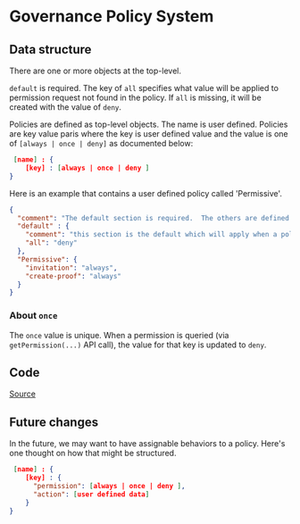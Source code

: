 # Governance Policy System

## Data structure
There are one or more objects at the top-level.  

`default` is required.  The key of `all` specifies what value will be applied to permission request not found in the policy.  If `all`
is missing, it will be created with the value of `deny`.

Policies are defined as top-level objects. The name is user defined.  Policies are key value paris where the key is user defined value and
the value is one of `[always | once | deny]` as documented below: 

```json
 [name] : {
    [key] : [always | once | deny ] 
}
```

Here is an example that contains a user defined policy called 'Permissive'.  

```json
{
  "comment": "The default section is required.  The others are defined as needed. So in this example, Permissive and SierraLeone as user defined sections. The valid values for keys in a section are always, once, deny",
  "default" : {
    "comment": "this section is the default which will apply when a policy requested is missing or when an action in a policy is missing",
    "all": "deny"
  },
  "Permissive": {
    "invitation": "always",
    "create-proof": "always"
  }
}
```

### About `once`
The `once` value is unique.  When a permission is queried (via `getPermission(...)` API call), the value for that key is updated to `deny`.

## Code
[Source](../src/controller/agent.governance.ts)


## Future changes

In the future, we may want to have assignable behaviors to a policy.  Here's one thought on how that might be structured.

```json
 [name] : {
    [key] : {
      "permission": [always | once | deny ],
      "action": [user defined data]
    } 
}
```
